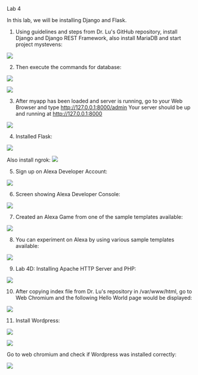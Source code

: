 Lab 4

In this lab, we will be installing Django and Flask.

1. Using guidelines and steps from Dr. Lu's GitHub repository, install Django and Django REST Framework, also install MariaDB and start project mystevens:

![](mariadbstevens.PNG)

2. Then execute the commands for database:

![](mariadb2.PNG)

![](mariadb3.PNG)

3. After myapp has been loaded and server is running, go to your Web Browser and type http://127.0.0.1:8000/admin
Your server should be up and running at http://127.0.0.1:8000

![](webchromiumdjango.PNG)

4. Installed Flask:

![](FlaskInstall.PNG)

Also install ngrok:
![](ngrokinstall.PNG)

5. Sign up on Alexa Developer Account:

![](alexasignin.PNG)

6. Screen showing Alexa Developer Console:

![](alexadevconsole.PNG)

7. Created an Alexa Game from one of the sample templates available:

![](alexagame.PNG)

8. You can experiment on Alexa by using various sample templates available:

![](playingwithalexa.PNG)

9. Lab 4D: 
Installing Apache HTTP Server and PHP:

![](apache2installed.PNG)

10. After copying index file from Dr. Lu's repository in /var/www/html,
go to Web Chromium and the following Hello World page would be displayed:

![](apache2helloworld.PNG)

11. Install Wordpress:

![](LAMPServer1.PNG)

![](lamp2.PNG)

Go to web chromium and check if Wordpress was installed correctly:

![](lamp3.PNG)

